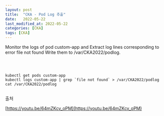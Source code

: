 ```yaml
---
layout: post
title:  "CKA - Pod Log 추출"
date:   2022-05-22
last_modified_at: 2022-05-22
categories: [CKA]
tags: [CKA]
---
```


Monitor the logs of pod custom-app and Extract log lines corresponding to error file not found Write them to /var/CKA2022/podlog.

<br/>

```shell

kubectl get pods custom-app
kubectl logs custom-app | grep `file not found` > /var/CKA2022/podlog
cat /var/CKA2022/podlog
      
```

출처

[https://youtu.be/64mZKcv_oPM](https://youtu.be/64mZKcv_oPM)